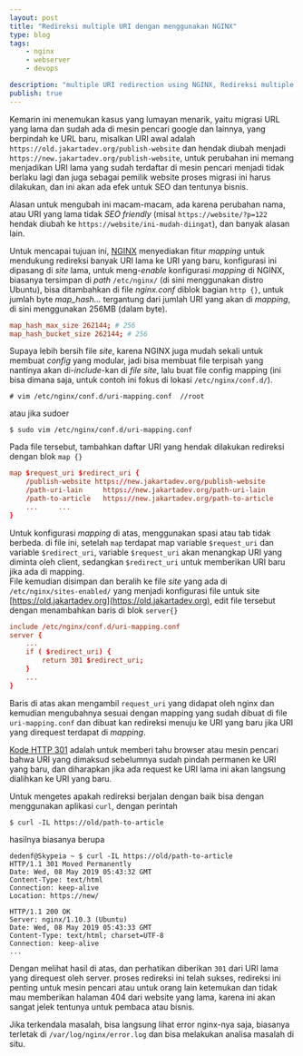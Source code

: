 ```yaml
---
layout: post
title: "Redireksi multiple URI dengan menggunakan NGINX"
type: blog
tags: 
    - nginx
    - webserver
    - devops

description: "multiple URI redirection using NGINX, Redireksi multiple URI dengan menggunakan NGINX"
publish: true
---
```


Kemarin ini menemukan kasus yang lumayan menarik, yaitu migrasi URL yang lama dan sudah ada di mesin pencari google dan lainnya, yang berpindah ke URL baru, misalkan URI awal adalah `https://old.jakartadev.org/publish-website` dan hendak diubah menjadi `https://new.jakartadev.org/publish-website`, untuk perubahan ini memang menjadikan URI lama yang sudah terdaftar di mesin pencari menjadi tidak berlaku lagi dan juga sebagai pemilik website proses migrasi ini harus dilakukan, dan ini akan ada efek untuk SEO dan tentunya bisnis.

Alasan untuk mengubah ini macam-macam, ada karena perubahan nama, atau URI yang lama tidak *SEO friendly* (misal `https://website/?p=122` hendak diubah ke `https://website/ini-mudah-diingat`), dan banyak alasan lain.

<!--more-->

Untuk mencapai tujuan ini, [NGINX](https://www.nginx.com/) menyediakan fitur _mapping_ untuk mendukung redireksi banyak URI lama ke URI yang baru, konfigurasi ini dipasang di _site_ lama, untuk meng-*enable* konfigurasi _mapping_ di NGINX, biasanya tersimpan di _path_ `/etc/nginx/` (di sini menggunakan distro Ubuntu), bisa ditambahkan di file _nginx.conf_ diblok bagian `http {}`, untuk jumlah byte *map_hash...* tergantung dari jumlah URI yang akan di _mapping_, di sini menggunakan 256MB (dalam byte).

```conf
map_hash_max_size 262144; # 256 
map_hash_bucket_size 262144; # 256
```

Supaya lebih bersih file _site_, karena NGINX juga mudah sekali untuk membuat _config_ yang modular, jadi bisa membuat file terpisah yang nantinya akan di-*include*-kan di _file site_, lalu buat file config mapping (ini bisa dimana saja, untuk contoh ini fokus di lokasi `/etc/nginx/conf.d/`).
```shell
# vim /etc/nginx/conf.d/uri-mapping.conf  //root
```
atau jika sudoer
```shell
$ sudo vim /etc/nginx/conf.d/uri-mapping.conf  
```

Pada file tersebut, tambahkan daftar URI yang hendak dilakukan redireksi dengan blok `map {}`
```conf
map $request_uri $redirect_uri {
    /publish-website https://new.jakartadev.org/publish-website
    /path-uri-lain     https://new.jakartadev.org/path-uri-lain
    /path-to-article   https://new.jakartadev.org/path-to-article
    ...     ...
}
```
Untuk konfigurasi _mapping_ di atas, menggunakan spasi atau tab tidak berbeda. di file ini, setelah `map` terdapat map variable `$request_uri` dan variable `$redirect_uri`, variable `$request_uri` akan menangkap URI yang diminta oleh client, sedangkan `$redirect_uri` untuk memberikan URI baru jika ada di mapping.     
File kemudian disimpan dan beralih ke file _site_ yang ada di `/etc/nginx/sites-enabled/` yang menjadi konfigurasi file untuk site [https://old.jakartadev.org](https://old.jakartadev.org), edit file tersebut dengan menambahkan baris di blok `server{}`
```conf
include /etc/nginx/conf.d/uri-mapping.conf
server {
    ...
    if ( $redirect_uri) {
        return 301 $redirect_uri;
    }
    ...
}
```
Baris di atas akan mengambil `request_uri` yang didapat oleh nginx dan kemudian mengubahnya sesuai dengan mapping yang sudah dibuat di file `uri-mapping.conf` dan dibuat kan redireksi menuju ke URI yang baru jika URI yang direquest terdapat di _mapping_.

[Kode HTTP 301](https://en.wikipedia.org/wiki/HTTP_301) adalah untuk memberi tahu browser atau mesin pencari bahwa URI yang dimaksud sebelumnya sudah pindah permanen ke URI yang baru, dan diharapkan jika ada request ke URI lama ini akan langsung dialihkan ke URI yang baru.

Untuk mengetes apakah redireksi berjalan dengan baik bisa dengan menggunakan aplikasi `curl`, dengan perintah 
```shell 
$ curl -IL https://old/path-to-article
```
hasilnya biasanya berupa
```shell
dedenf@Skypeia ~ $ curl -IL https://old/path-to-article
HTTP/1.1 301 Moved Permanently
Date: Wed, 08 May 2019 05:43:32 GMT
Content-Type: text/html
Connection: keep-alive
Location: https://new/

HTTP/1.1 200 OK
Server: nginx/1.10.3 (Ubuntu)
Date: Wed, 08 May 2019 05:43:33 GMT
Content-Type: text/html; charset=UTF-8
Connection: keep-alive
...
```

Dengan melihat hasil di atas, dan perhatikan diberikan `301` dari URI lama yang direquest oleh server. proses redireksi ini telah sukses, redireksi ini penting untuk mesin pencari atau untuk orang lain ketemukan dan tidak mau memberikan halaman 404 dari website yang lama, karena ini akan sangat jelek tentunya untuk pembaca atau bisnis.

Jika terkendala masalah, bisa langsung lihat error nginx-nya saja, biasanya terletak di `/var/log/nginx/error.log` dan bisa melakukan analisa masalah di situ.